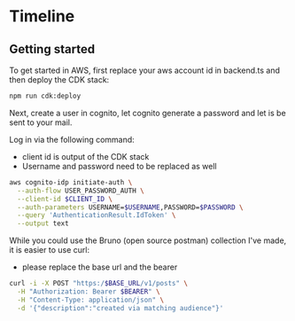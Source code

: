 # Timeline

## Getting started

To get started in AWS, first replace your aws account id in backend.ts and then deploy the CDK stack:
```bash
npm run cdk:deploy
```

Next, create a user in cognito, let cognito generate a password and let is be sent to your mail.

Log in via the following command:
 - client id is output of the CDK stack
 - Username and password need to be replaced as well
```bash
aws cognito-idp initiate-auth \
  --auth-flow USER_PASSWORD_AUTH \
  --client-id $CLIENT_ID \
  --auth-parameters USERNAME=$USERNAME,PASSWORD=$PASSWORD \
  --query 'AuthenticationResult.IdToken' \
  --output text
```

While you could use the Bruno (open source postman) collection I've made, it is easier to use curl: 
 - please replace the base url and the bearer
```bash
curl -i -X POST "https:/$BASE_URL/v1/posts" \
  -H "Authorization: Bearer $BEARER" \
  -H "Content-Type: application/json" \
  -d '{"description":"created via matching audience"}'
```
